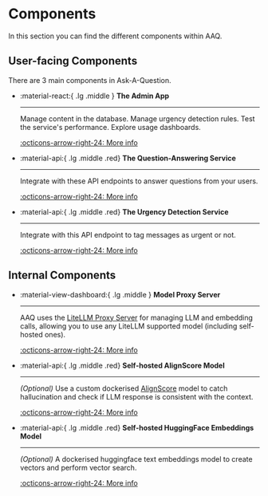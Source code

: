 # Components

In this section you can find the different components within AAQ.

## User-facing Components

There are 3 main components in Ask-A-Question.

<div class="grid cards" markdown>

- :material-react:{ .lg .middle } __The Admin App__

    ---

    Manage content in the database. Manage urgency detection rules. Test the service's performance.
    Explore usage dashboards.

    [:octicons-arrow-right-24: More info](./admin-app/index.md)

- :material-api:{ .lg .middle .red} __The Question-Answering Service__

    ---

    Integrate with these API endpoints to answer questions from your
    users.

    [:octicons-arrow-right-24: More info](./qa-service/index.md)

- :material-api:{ .lg .middle .red} __The Urgency Detection Service__

    ---

    Integrate with this API endpoint to tag messages as urgent or not.

    [:octicons-arrow-right-24: More info](./urgency-detection/index.md)

</div>

## Internal Components

<div class="grid cards" markdown>

- :material-view-dashboard:{ .lg .middle } __Model Proxy Server__

    ---

    AAQ uses the [LiteLLM Proxy Server](https://litellm.vercel.app/docs/simple_proxy) for
    managing LLM and embedding calls, allowing you to use any LiteLLM supported model (including self-hosted ones).

    [:octicons-arrow-right-24: More info](./litellm-proxy/index.md)

- :material-api:{ .lg .middle .red} __Self-hosted AlignScore Model__

    ---

    _(Optional)_ Use a custom dockerised [AlignScore](https://arxiv.org/abs/2305.16739) model to catch
    hallucination and check if LLM response is consistent with the context.

    [:octicons-arrow-right-24: More info](./align-score/index.md)

- :material-api:{ .lg .middle .red} __Self-hosted HuggingFace Embeddings Model__

    ---

    _(Optional)_ A dockerised huggingface text embeddings model to create vectors
  and perform vector search.

    [:octicons-arrow-right-24: More info](./huggingface-embeddings/index.md)

</div>
